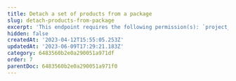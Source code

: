 ```yaml
---
title: Detach a set of products from a package
slug: detach-products-from-package
excerpt: 'This endpoint requires the following permission(s): `project_configuration:packages:read_write`.'
hidden: false
createdAt: '2023-04-12T15:55:05.253Z'
updatedAt: '2023-06-09T17:29:21.183Z'
category: 6483560b2e0a290051a971df
order: 7
parentDoc: 6483560b2e0a290051a971f0
---
```

